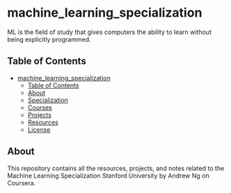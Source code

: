 # machine_learning_specialization

ML is the field of study that gives computers the ability to learn without being explicitly programmed.

## Table of Contents

- [machine_learning_specialization](#machinelearningspecialization)
  - [Table of Contents](#table-of-contents)
  - [About](#about)
  - [Specialization](#specialization)
  - [Courses](#courses)
  - [Projects](#projects)
  - [Resources](#resources)
  - [License](#license)

## About

This repository contains all the resources, projects, and notes related to the Machine Learning Specialization Stanford University by Andrew Ng on Coursera.
